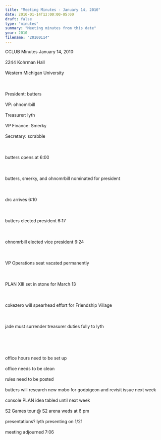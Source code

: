 ```yaml
---
title: "Meeting Minutes - January 14, 2010"
date: 2010-01-14T12:00:00-05:00
draft: false
type: "minutes"
summary: "Meeting minutes from this date"
year: 2010
filename: "20100114"
---
```


CCLUB Minutes January 14, 2010<br />
<br />
2244 Kohrman Hall<br />
<br />
Western Michigan University<br />
<br />
<br />
<br />
President: butters<br />
<br />
VP: ohnomrbill<br />
<br />
Treasurer: lyth<br />
<br />
VP Finance: Smerky<br />
<br />
Secretary: scrabble<br />
<br />
<br />
<br />
butters opens at 6:00<br />
<br />
<br />
<br />
butters, smerky, and ohnomrbill nominated for president<br />
<br />
<br />
<br />
drc arrives 6:10<br />
<br />
<br />
<br />
butters elected president 6:17<br />
<br />
<br />
<br />
ohnomrbill elected vice president 6:24<br />
<br />
<br />
<br />
VP Operations seat vacated permanently<br />
<br />
<br />
<br />
PLAN XIII set in stone for March 13<br />
<br />
<br />
<br />
cokezero will spearhead effort for Friendship Village<br />
<br />
<br />
<br />
jade must surrender treasurer duties fully to lyth<br />
<br />
<br />
<br />
<br />
<br />
office hours need to be set up<br />
<br />
office needs to be clean<br />
<br />
rules need to be posted<br />
<br />
butters will research new mobo for godpigeon and revisit issue next week<br />
<br />
console PLAN idea tabled until next week<br />
<br />
S2 Games tour @ S2 arena weds at 6 pm<br />
<br />
presentations?  lyth presenting on 1/21<br />
<br />
meeting adjourned 7:06<br />
